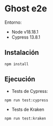 # Ghost e2e

Entorno:
- Node v18.18.1
- Cypress 13.8.1

## Instalación

`npm install`

## Ejecución

- Tests de Cypress:

`npm run test:cypress`

- Tests de Kraken

`npm run test:kraken`